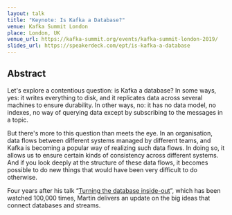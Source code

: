 ```yaml
---
layout: talk
title: "Keynote: Is Kafka a Database?"
venue: Kafka Summit London
place: London, UK
venue_url: https://kafka-summit.org/events/kafka-summit-london-2019/
slides_url: https://speakerdeck.com/ept/is-kafka-a-database
---
```


<script async class="speakerdeck-embed" data-id="b28e2b42bd8c4d17aec61c54aded7c45" data-ratio="1.77777777777778" src="//speakerdeck.com/assets/embed.js"></script>


Abstract
--------

Let's explore a contentious question: is Kafka a database? In some ways, yes: it writes everything
to disk, and it replicates data across several machines to ensure durability. In other ways, no: it
has no data model, no indexes, no way of querying data except by subscribing to the messages in
a topic.

But there's more to this question than meets the eye. In an organisation, data flows between
different systems managed by different teams, and Kafka is becoming a popular way of realizing such
data flows. In doing so, it allows us to ensure certain kinds of consistency across different
systems. And if you look deeply at the structure of these data flows, it becomes possible to do new
things that would have been very difficult to do otherwise.

Four years after his talk “[Turning the database inside-out](https://www.youtube.com/watch?v=fU9hR3kiOK0)”,
which has been watched 100,000 times, Martin delivers an update on the big ideas that connect
databases and streams.
